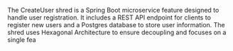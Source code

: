 The CreateUser shred is a Spring Boot microservice feature designed to handle user registration. It includes a REST API endpoint for clients to register new users and a Postgres database to store user information. The shred uses Hexagonal Architecture to ensure decoupling and focuses on a single fea